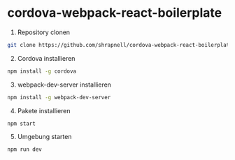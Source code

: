 # cordova-webpack-react-boilerplate
1. Repository clonen
```sh
git clone https://github.com/shrapnell/cordova-webpack-react-boilerplate.git
```

2. Cordova installieren
```sh
npm install -g cordova
```
3. webpack-dev-server installieren 
```sh
npm install -g webpack-dev-server
```
4. Pakete installieren
```sh
npm start
```
5. Umgebung starten
```sh
npm run dev
```
